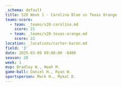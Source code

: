 ```yaml
---
_schema: default
title: S28 Week 1 - Carolina Blue vs Texas Orange
teams-score:
  - team: _teams/s28-carolina.md
    score: 21
  - team: _teams/s28-texas-orange.md
    score: 22
location: _locations/carter-baron.md
field: '3'
date: 2025-03-09 09:00:00 -0400
season: 28
week: 1
mvp: Bradley W., Noah M.
game-ball: Daniel H., Ryan W.
sportsperson: Mark H., Mykal D.
---
```

